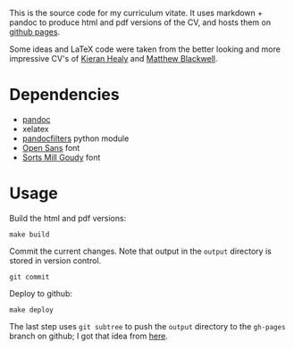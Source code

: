 This is the source code for my curriculum vitate.
It uses markdown + pandoc to produce html and pdf versions of the CV, and hosts them on [github pages](http://jrnold.github.io/jrnold-cv).

Some ideas and LaTeX code were taken from the better looking and more impressive CV's of [Kieran Healy](https://github.com/kjhealy/kjh-vita) and [Matthew Blackwell](https://github.com/mattblackwell/blackwell-cv).

Dependencies
============

-   [pandoc](http://johnmacfarlane.net/pandoc/index.html)
-   xelatex
-   [pandocfilters](https://github.com/jgm/pandocfilters) python module
-   [Open Sans](http://www.fontsquirrel.com/fonts/open-sans) font
-   [Sorts Mill Goudy](http://www.fontsquirrel.com/fonts/Sorts-Mill-Goudy) font

Usage
==========

Build the html and pdf versions:
```
make build
```
Commit the current changes. Note that output in the ``output`` directory is stored in version control.
```
git commit
```
Deploy to github:
```
make deploy
```
The last step uses ``git subtree`` to push the ``output`` directory to the ``gh-pages`` branch on github; I got that idea from [here](http://yeoman.io/learning/deployment.html).
